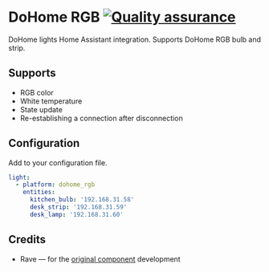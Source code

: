 # DoHome RGB [![Quality assurance](https://github.com/mishamyrt/dohome-rgb/actions/workflows/lint.yaml/badge.svg)](https://github.com/mishamyrt/dohome-rgb/actions/workflows/lint.yaml)

DoHome lights Home Assistant integration. Supports DoHome RGB bulb and strip.
## Supports

* RGB color
* White temperature
* State update
* Re-establishing a connection after disconnection

## Configuration

Add to your configuration file.

```yaml
light:
  - platform: dohome_rgb
    entities:
      kitchen_bulb: '192.168.31.58'
      desk_strip: '192.168.31.59'
      desk_lamp: '192.168.31.60'
```

## Credits

* Rave — for the [original component](https://github.com/SmartArduino/DoHome/tree/master/DoHome_HassAssistant_Component) development
